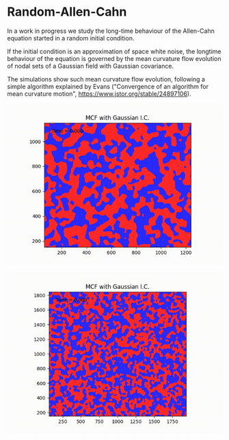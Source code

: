 # Random-Allen-Cahn

In a work in progress we study the long-time behaviour of the Allen-Cahn equation started in a random initial condition.

If the initial condition is an approximation of space white noise, the longtime behaviour of the equation is governed by the mean curvature flow evolution of nodal sets of a Gaussian field with Gaussian covariance.

The simulations show such mean curvature flow evolution, following a simple algorithm explained by Evans ("Convergence of an algorithm for mean curvature motion", https://www.jstor.org/stable/24897106).

![alt text](ac_1.gif)

![alt text](ac_2.gif)

